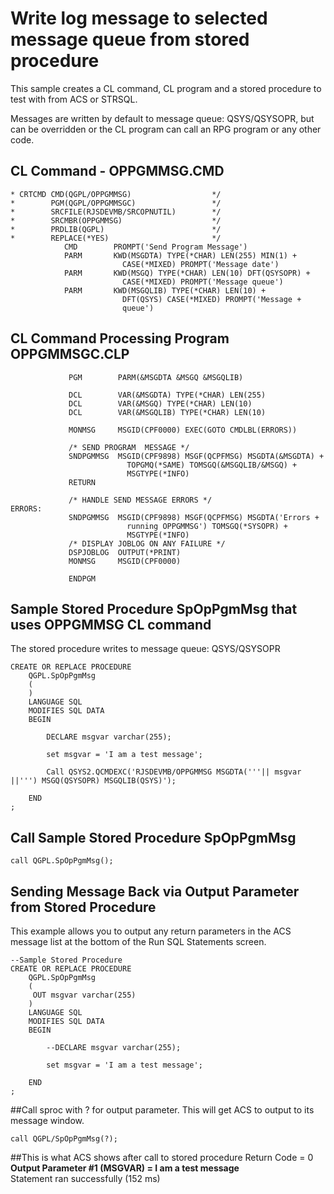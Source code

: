 # Write log message to selected message queue from stored procedure

This sample creates a CL command, CL program and a stored procedure to test with from ACS or STRSQL. 

Messages are written by default to message queue: QSYS/QSYSOPR, but can be overridden or the CL program can call an RPG program or any other code. 

## CL Command - OPPGMMSG.CMD
```
* CRTCMD CMD(QGPL/OPPGMMSG)                  */                      
*        PGM(QGPL/OPPGMMSGC)                 */                      
*        SRCFILE(RJSDEVMB/SRCOPNUTIL)        */                      
*        SRCMBR(OPPGMMSG)                    */                      
*        PRDLIB(QGPL)                        */                      
*        REPLACE(*YES)                       */                      
            CMD        PROMPT('Send Program Message')                
            PARM       KWD(MSGDTA) TYPE(*CHAR) LEN(255) MIN(1) +     
                         CASE(*MIXED) PROMPT('Message date')         
            PARM       KWD(MSGQ) TYPE(*CHAR) LEN(10) DFT(QSYSOPR) +  
                         CASE(*MIXED) PROMPT('Message queue')        
            PARM       KWD(MSGQLIB) TYPE(*CHAR) LEN(10) +            
                         DFT(QSYS) CASE(*MIXED) PROMPT('Message +    
                         queue')                                     
```

## CL Command Processing Program OPPGMMSGC.CLP
```
             PGM        PARM(&MSGDTA &MSGQ &MSGQLIB)                  
                                                                      
             DCL        VAR(&MSGDTA) TYPE(*CHAR) LEN(255)             
             DCL        VAR(&MSGQ) TYPE(*CHAR) LEN(10)                
             DCL        VAR(&MSGQLIB) TYPE(*CHAR) LEN(10)             
                                                                      
             MONMSG     MSGID(CPF0000) EXEC(GOTO CMDLBL(ERRORS))      
                                                                      
             /* SEND PROGRAM  MESSAGE */                              
             SNDPGMMSG  MSGID(CPF9898) MSGF(QCPFMSG) MSGDTA(&MSGDTA) +
                          TOPGMQ(*SAME) TOMSGQ(&MSGQLIB/&MSGQ) +      
                          MSGTYPE(*INFO)                              
             RETURN                                                   
                                                                      
             /* HANDLE SEND MESSAGE ERRORS */                         
ERRORS:                                                               
             SNDPGMMSG  MSGID(CPF9898) MSGF(QCPFMSG) MSGDTA('Errors +
                          running OPPGMMSG') TOMSGQ(*SYSOPR) +       
                          MSGTYPE(*INFO)                             
             /* DISPLAY JOBLOG ON ANY FAILURE */                     
             DSPJOBLOG  OUTPUT(*PRINT)                               
             MONMSG     MSGID(CPF0000)                               
                                                                     
             ENDPGM                                                  
```

## Sample Stored Procedure SpOpPgmMsg that uses OPPGMMSG CL command
The stored procedure writes to message queue: QSYS/QSYSOPR
```
CREATE OR REPLACE PROCEDURE
    QGPL.SpOpPgmMsg
    (
    )
    LANGUAGE SQL
    MODIFIES SQL DATA
    BEGIN
        
        DECLARE msgvar varchar(255);

        set msgvar = 'I am a test message';
                
        Call QSYS2.QCMDEXC('RJSDEVMB/OPPGMMSG MSGDTA('''|| msgvar ||''') MSGQ(QSYSOPR) MSGQLIB(QSYS)');

    END
;
```

## Call Sample Stored Procedure SpOpPgmMsg
```
call QGPL.SpOpPgmMsg();
```

## Sending Message Back via Output Parameter from Stored Procedure
This example allows you to output any return parameters in the ACS message list at the bottom of the Run SQL Statements screen. 

```
--Sample Stored Procedure
CREATE OR REPLACE PROCEDURE
    QGPL.SpOpPgmMsg
    (
     OUT msgvar varchar(255)
    )
    LANGUAGE SQL
    MODIFIES SQL DATA
    BEGIN
        
        --DECLARE msgvar varchar(255);

        set msgvar = 'I am a test message';

    END
;
```

##Call sproc with ? for output parameter. This will get ACS to output to its message window.
```
call QGPL/SpOpPgmMsg(?);
```

##This is what ACS shows after call to stored procedure
Return Code = 0 
**Output Parameter #1 (MSGVAR) = I am a test message**   
Statement ran successfully   (152 ms)
